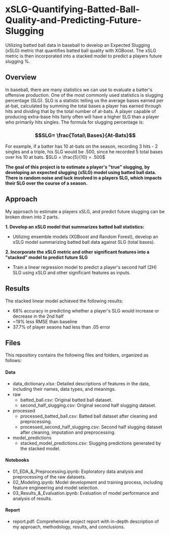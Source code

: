 # xSLG-Quantifying-Batted-Ball-Quality-and-Predicting-Future-Slugging
Utilizing batted ball data in baseball to develop an Expected Slugging (xSLG) metric that quantifies batted ball quality with XGBoost. The xSLG metric is then incorporated into a stacked model to predict a players future slugging %.

## Overview
In baseball, there are many statistics we can use to evaluate a batter's offensive production. One of the most commonly used statistics is slugging percentage (SLG). 
SLG is a statistic telling us the average bases earned per at-bat, calculated by summing the total bases a player has earned through hits and dividing that by the total number of at-bats. A player capable of producing extra-base hits fairly often will have a higher SLG than a player who primarily hits singles. The formula for slugging percentage is:

### **$$SLG= \frac{Total\ Bases}{At-Bats}$$**

For example, if a batter has 10 at-bats on the season, recording 3 hits - 2 singles and a triple, his SLG would be .500, since he recorded 5 total bases over his 10 at bats. $SLG = \frac{5}{10} = .500$

**The goal of this project is to estimate a player's "true" slugging, by developing an expected slugging (xSLG) model using batted ball data. There is random noise and luck involved in a players SLG, which impacts their SLG over the course of a season.**

## Approach
My approach to estimate a players xSLG, and predict future slugging can be broken down into 2 parts. 

**1. Develop an xSLG model that summarizes batted ball statistics:**
- Utilizing ensemble models (XGBoost and Random Forest), develop an xSLG model summarizing batted ball data against SLG (total bases). 
   
**2. Incorporate the xSLG metric and other significant features into a "stacked" model to predict future SLG**
- Train a linear regression model to predict a player's second half (2H) SLG using xSLG and other significant features as inputs. 

## Results

The stacked linear model achieved the following results:
- 68% accuracy in predicting whether a player's SLG would increase or decrease in the 2nd half
- ~19% less RMSE than baseline
- 37.7% of player seaons had less than .05 error

## Files

This repository contains the following files and folders, organized as follows:

#### **Data**
- data_dictionary.xlsx: Detailed descriptions of features in the data, including their names, data types, and meanings.
- raw
   - batted_ball.csv: Original batted ball dataset.
   - second_half_slugging.csv: Original second half slugging dataset.
- processed
   - processed_batted_ball.csv: Batted ball dataset after cleaning and preprocessing.
   - processed_second_half_slugging.csv: Second half slugging dataset after cleaning, imputation and preprocessing.
- model_predictions
   - stacked_model_predictions.csv: Slugging predictions generated by the stacked model.

#### **Notebooks**
- 01_EDA_&_Preprocessing.ipynb: Exploratory data analysis and preprocessing of the raw datasets.
- 02_Modeling.ipynb: Model development and training process, including feature engineering and model selection.
- 03_Results_&_Evaluation.ipynb: Evaluation of model performance and analysis of results.

#### **Report**
- report.pdf: Comprehensive project report with in-depth description of my approach, methodology, results, and conclusions.
